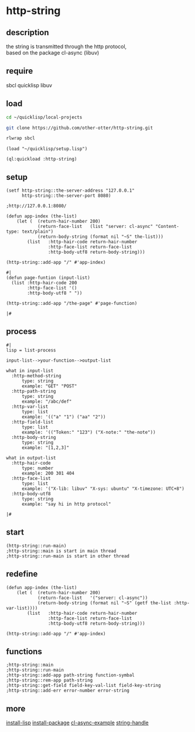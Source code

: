 # http-string

## description

the string is transmitted through the http protocol,   
based on the package cl-async (libuv)

## require

sbcl quicklisp libuv

## load

```bash
cd ~/quicklisp/local-projects

git clone https://github.com/other-otter/http-string.git

rlwrap sbcl
```

```common-lisp
(load "~/quicklisp/setup.lisp")

(ql:quickload :http-string)

```

## setup

```common-lisp
(setf http-string::the-server-address "127.0.0.1"
      http-string::the-server-port 8080)

;http://127.0.0.1:8080/
```
```common-lisp
(defun app-index (the-list)
    (let (  (return-hair-number 200)
            (return-face-list   (list "server: cl-async" "Content-type: text/plain")
            (return-body-string (format nil "~S" the-list)))
        (list   :http-hair-code return-hair-number
                :http-face-list return-face-list
                :http-body-utf8 return-body-string)))

(http-string::add-app "/" #'app-index)

#|
(defun page-funtion (input-list)
  (list :http-hair-code 200
        :http-face-list '()
        :http-body-utf8 " "))

(http-string::add-app "/the-page" #'page-function)

|#
```

## process

```text
#|
lisp = list-process

input-list-->your-function-->output-list

what in input-list
  :http-method-string 
      type: string
      example: "GET" "POST"
  :http-path-string
      type: string
      example: "/abc/def"
  :http-var-list
      type: list
      example: '(("a" "1") ("aa" "2"))
  :http-field-list
      type: list
      example: '(("Token:" "123") ("X-note:" "the-note"))
  :http-body-string
      type: string
      example: "[1,2,3]"
  
what in output-list
  :http-hair-code
      type: number 
      example: 200 301 404 
  :http-face-list
      type: list 
      example: '("X-lib: libuv" "X-sys: ubuntu" "X-timezone: UTC+8")
  :http-body-utf8
      type: string 
      example: "say hi in http protocol"
  
|#
```

## start

```common-lisp
(http-string::run-main)
;http-string::main is start in main thread
;http-string::run-main is start in other thread
```

## redefine 

```common-lisp
(defun app-index (the-list)
    (let (  (return-hair-number 200)
            (return-face-list   '("server: cl-async"))
            (return-body-string (format nil "~S" (getf the-list :http-var-list))))
        (list   :http-hair-code return-hair-number
                :http-face-list return-face-list
                :http-body-utf8 return-body-string)))

(http-string::add-app "/" #'app-index)

```

## functions

```common-lisp
;http-string::main
;http-string::run-main
;http-string::add-app path-string function-symbal
;http-string::rem-app path-string
;http-string::get-field field-key-val-list field-key-string
;http-string::add-err error-number error-string

```

## more

[install-lisp](https://other-otter.app/2021/11/install-the-development-environment-of-lisp/)
[install-package](https://other-otter.app/2021/11/load-and-use-lisp-package/)
[cl-async-example](http://orthecreedence.github.io/cl-async/examples)
[string-handle](https://github.com/spratt/cl-websocket/blob/master/cl-websocket.lisp)

